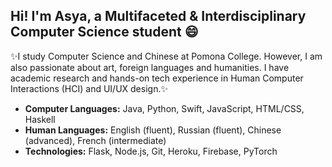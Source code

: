 ## Hi! I'm Asya, a Multifaceted & Interdisciplinary Computer Science student 😄



✨I study Computer Science and Chinese at Pomona College. However, I am also passionate about art, foreign languages and humanities. I have academic research and hands-on tech experience in Human Computer Interactions (HCI) and UI/UX design.✨ 

- **Computer Languages:** Java, Python, Swift, JavaScript, HTML/CSS, Haskell 
- **Human Languages:** English (fluent), Russian (fluent), Chinese (advanced), French (intermediate)
- **Technologies:** Flask, Node.js, Git, Heroku, Firebase, PyTorch



<!--
**asyalyu/asyalyu** is a ✨ _special_ ✨ repository because its `README.md` (this file) appears on your GitHub profile.

Here are some ideas to get you started:

- 🔭 I’m currently working on ...
- 🌱 I’m currently learning ...
- 👯 I’m looking to collaborate on ...
- 🤔 I’m looking for help with ...
- 💬 Ask me about ...
- 📫 How to reach me: ...
- 😄 Pronouns: ...
- ⚡ Fun fact: ...
-->
